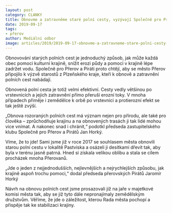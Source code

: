 ```yaml
---
layout: post
category: CLANKY
title: Obnovme a zatravněme staré polní cesty, vyzývají Společně pro Přerov a Piráti
date: 2019-09-17
tags: 
- přerov
author: Mediální odbor
image: articles/2019/2019-09-17-obnovme-a-zatravneme-stare-polni-cesty-vyzyvaji-spolecne-pro-prerov-a-pirati.jpg  #751x422 pixelu
---
```

Obnovování starých polních cest je jednoduchý způsob, jak může každá obec pomoci kulturní krajině, snížit erozi půdy a pomoci v krajině lépe zadržet vodu. Společně pro Přerov a Piráti proto chtějí, aby se město Přerov připojilo k výzvě starostů z Plzeňského kraje, kteří k obnově a zatravnění polních cest nabádají.

Obnovená polní cesta je totiž velmi efektivní. Cesty vedly většinou po vrstevnicích a jejich zatravnění přímo přeruší erozní toky. V mnoha případech přiměje i zemědělce k orbě po vrstevnici a protierozní efekt se tak ještě zvýší.

„Obnova rozoraných polních cest má význam nejen pro přírodu, ale také pro člověka – zprůchodňuje krajinu a na obnovených trasách ji tak lidé mohou vice vnímat. A nakonec snad i chránit,“ podotkl předseda zastupitelského klubu Společně pro Přerov a Pirátů Jan Horký.

Víme, že to jde! Sami jsme již v roce 2017 se souhlasem města obnovili starou polní cestu v lokalitě Pastviska a osázeli ji desítkami dřevit tak, aby byla v terénu jasně patrná. Hned si získala velikou oblibu a stala se cílem procházek mnoha Přerovanů.

„Jde o jeden z nejjednodušších, nejlevnějších a nejrychlejších způsobu, jak krajině aspoň trochu pomoci,“ dodal předseda přerovských Pirátů Jaromír Horký

Návrh na obnovu polních cest jsme prosazovali již na jaře v majetkové komisi města tak, aby se již tyto dále nepronajímaly zemědělským družstvům. Věříme, že jde o záležitost, kterou Rada města pochopí a přispěje tak ke stabilizaci krajiny.